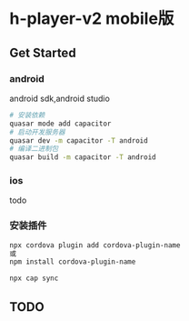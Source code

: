 # h-player-v2 mobile版

## Get Started

### android
android sdk,android studio

```bash
# 安装依赖
quasar mode add capacitor
# 启动开发服务器
quasar dev -m capacitor -T android
# 编译二进制包
quasar build -m capacitor -T android
```
### ios
todo

### 安装插件
```bash
npx cordova plugin add cordova-plugin-name
或
npm install cordova-plugin-name

npx cap sync
```

## TODO


